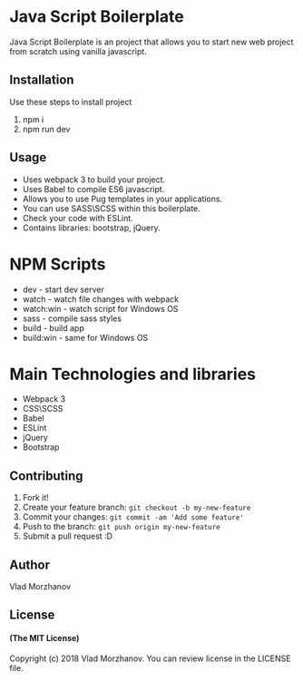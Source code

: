 # Java Script Boilerplate

Java Script Boilerplate is an project that allows you to start new web project from scratch using vanilla javascript.

## Installation

Use these steps to install project
1. npm i
2. npm run dev

## Usage

* Uses webpack 3 to build your project. 
* Uses Babel to compile ES6 javascript. 
* Allows you to use Pug templates in your applications. 
* You can use SASS\SCSS within this boilerplate.
* Check your code with ESLint.
* Contains libraries: bootstrap, jQuery.

# NPM Scripts

* dev - start dev server
* watch - watch file changes with webpack
* watch:win - watch script for Windows OS
* sass - compile sass styles
* build - build app
* build:win - same for Windows OS

# Main Technologies and libraries

* Webpack 3
* CSS\SCSS
* Babel
* ESLint
* jQuery
* Bootstrap

## Contributing

1. Fork it!
2. Create your feature branch: `git checkout -b my-new-feature`
3. Commit your changes: `git commit -am 'Add some feature'`
4. Push to the branch: `git push origin my-new-feature`
5. Submit a pull request :D

## Author

Vlad Morzhanov

## License

#### (The MIT License)

Copyright (c) 2018 Vlad Morzhanov.
You can review license in the LICENSE file.

